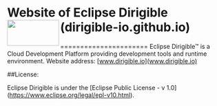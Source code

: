 # Website of Eclipse Dirigible (dirigible-io.github.io) <img src="http://www.dirigible.io/img/dirigible.svg" align="left" height="60" width="120"> 
======================
Eclipse Dirigible™ is a Cloud Development Platform providing development tools and runtime environment.
Website address: [www.dirigible.io](www.dirigible.io)

##License:

Eclipse Dirigible is under the [Eclipse Public License - v 1.0] (https://www.eclipse.org/legal/epl-v10.html).
